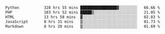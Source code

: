 <!--START_SECTION:waka-->

```txt
Python           328 hrs 55 mins ████████████████▓░░░░░░░░   66.66 %
PHP              103 hrs 52 mins █████▒░░░░░░░░░░░░░░░░░░░   21.05 %
HTML             13 hrs 58 mins  ▓░░░░░░░░░░░░░░░░░░░░░░░░   02.83 %
JavaScript       8 hrs 31 mins   ▒░░░░░░░░░░░░░░░░░░░░░░░░   01.73 %
Markdown         8 hrs 20 mins   ▒░░░░░░░░░░░░░░░░░░░░░░░░   01.69 %
```

<!--END_SECTION:waka-->
